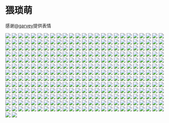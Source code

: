 # 猥琐萌

感谢[@garvey](https://gitee.com/zjwo)提供表情

![](https://cdn.jsdelivr.net/gh/2x-ercha/twikoo-magic@1.0/image/weisuomeng/1.jpg)
![](https://cdn.jsdelivr.net/gh/2x-ercha/twikoo-magic@1.0/image/weisuomeng/10.jpg)
![](https://cdn.jsdelivr.net/gh/2x-ercha/twikoo-magic@1.0/image/weisuomeng/100.jpg)
![](https://cdn.jsdelivr.net/gh/2x-ercha/twikoo-magic@1.0/image/weisuomeng/101.jpg)
![](https://cdn.jsdelivr.net/gh/2x-ercha/twikoo-magic@1.0/image/weisuomeng/102.jpg)
![](https://cdn.jsdelivr.net/gh/2x-ercha/twikoo-magic@1.0/image/weisuomeng/103.jpg)
![](https://cdn.jsdelivr.net/gh/2x-ercha/twikoo-magic@1.0/image/weisuomeng/104.jpg)
![](https://cdn.jsdelivr.net/gh/2x-ercha/twikoo-magic@1.0/image/weisuomeng/105.jpg)
![](https://cdn.jsdelivr.net/gh/2x-ercha/twikoo-magic@1.0/image/weisuomeng/106.jpg)
![](https://cdn.jsdelivr.net/gh/2x-ercha/twikoo-magic@1.0/image/weisuomeng/107.jpg)
![](https://cdn.jsdelivr.net/gh/2x-ercha/twikoo-magic@1.0/image/weisuomeng/108.jpg)
![](https://cdn.jsdelivr.net/gh/2x-ercha/twikoo-magic@1.0/image/weisuomeng/109.jpg)
![](https://cdn.jsdelivr.net/gh/2x-ercha/twikoo-magic@1.0/image/weisuomeng/11.jpg)
![](https://cdn.jsdelivr.net/gh/2x-ercha/twikoo-magic@1.0/image/weisuomeng/110.jpg)
![](https://cdn.jsdelivr.net/gh/2x-ercha/twikoo-magic@1.0/image/weisuomeng/111.jpg)
![](https://cdn.jsdelivr.net/gh/2x-ercha/twikoo-magic@1.0/image/weisuomeng/112.jpg)
![](https://cdn.jsdelivr.net/gh/2x-ercha/twikoo-magic@1.0/image/weisuomeng/113.jpg)
![](https://cdn.jsdelivr.net/gh/2x-ercha/twikoo-magic@1.0/image/weisuomeng/114.jpg)
![](https://cdn.jsdelivr.net/gh/2x-ercha/twikoo-magic@1.0/image/weisuomeng/115.jpg)
![](https://cdn.jsdelivr.net/gh/2x-ercha/twikoo-magic@1.0/image/weisuomeng/116.jpg)
![](https://cdn.jsdelivr.net/gh/2x-ercha/twikoo-magic@1.0/image/weisuomeng/117.jpg)
![](https://cdn.jsdelivr.net/gh/2x-ercha/twikoo-magic@1.0/image/weisuomeng/118.jpg)
![](https://cdn.jsdelivr.net/gh/2x-ercha/twikoo-magic@1.0/image/weisuomeng/119.jpg)
![](https://cdn.jsdelivr.net/gh/2x-ercha/twikoo-magic@1.0/image/weisuomeng/12.jpg)
![](https://cdn.jsdelivr.net/gh/2x-ercha/twikoo-magic@1.0/image/weisuomeng/120.jpg)
![](https://cdn.jsdelivr.net/gh/2x-ercha/twikoo-magic@1.0/image/weisuomeng/121.jpg)
![](https://cdn.jsdelivr.net/gh/2x-ercha/twikoo-magic@1.0/image/weisuomeng/122.jpg)
![](https://cdn.jsdelivr.net/gh/2x-ercha/twikoo-magic@1.0/image/weisuomeng/123.jpg)
![](https://cdn.jsdelivr.net/gh/2x-ercha/twikoo-magic@1.0/image/weisuomeng/124.jpg)
![](https://cdn.jsdelivr.net/gh/2x-ercha/twikoo-magic@1.0/image/weisuomeng/125.jpg)
![](https://cdn.jsdelivr.net/gh/2x-ercha/twikoo-magic@1.0/image/weisuomeng/126.jpg)
![](https://cdn.jsdelivr.net/gh/2x-ercha/twikoo-magic@1.0/image/weisuomeng/127.jpg)
![](https://cdn.jsdelivr.net/gh/2x-ercha/twikoo-magic@1.0/image/weisuomeng/128.jpg)
![](https://cdn.jsdelivr.net/gh/2x-ercha/twikoo-magic@1.0/image/weisuomeng/129.jpg)
![](https://cdn.jsdelivr.net/gh/2x-ercha/twikoo-magic@1.0/image/weisuomeng/13.jpg)
![](https://cdn.jsdelivr.net/gh/2x-ercha/twikoo-magic@1.0/image/weisuomeng/130.jpg)
![](https://cdn.jsdelivr.net/gh/2x-ercha/twikoo-magic@1.0/image/weisuomeng/131.jpg)
![](https://cdn.jsdelivr.net/gh/2x-ercha/twikoo-magic@1.0/image/weisuomeng/132.jpg)
![](https://cdn.jsdelivr.net/gh/2x-ercha/twikoo-magic@1.0/image/weisuomeng/133.jpg)
![](https://cdn.jsdelivr.net/gh/2x-ercha/twikoo-magic@1.0/image/weisuomeng/134.jpg)
![](https://cdn.jsdelivr.net/gh/2x-ercha/twikoo-magic@1.0/image/weisuomeng/135.jpg)
![](https://cdn.jsdelivr.net/gh/2x-ercha/twikoo-magic@1.0/image/weisuomeng/136.jpg)
![](https://cdn.jsdelivr.net/gh/2x-ercha/twikoo-magic@1.0/image/weisuomeng/137.jpg)
![](https://cdn.jsdelivr.net/gh/2x-ercha/twikoo-magic@1.0/image/weisuomeng/138.jpg)
![](https://cdn.jsdelivr.net/gh/2x-ercha/twikoo-magic@1.0/image/weisuomeng/139.jpg)
![](https://cdn.jsdelivr.net/gh/2x-ercha/twikoo-magic@1.0/image/weisuomeng/14.jpg)
![](https://cdn.jsdelivr.net/gh/2x-ercha/twikoo-magic@1.0/image/weisuomeng/140.jpg)
![](https://cdn.jsdelivr.net/gh/2x-ercha/twikoo-magic@1.0/image/weisuomeng/141.jpg)
![](https://cdn.jsdelivr.net/gh/2x-ercha/twikoo-magic@1.0/image/weisuomeng/142.jpg)
![](https://cdn.jsdelivr.net/gh/2x-ercha/twikoo-magic@1.0/image/weisuomeng/143.jpg)
![](https://cdn.jsdelivr.net/gh/2x-ercha/twikoo-magic@1.0/image/weisuomeng/144.jpg)
![](https://cdn.jsdelivr.net/gh/2x-ercha/twikoo-magic@1.0/image/weisuomeng/145.jpg)
![](https://cdn.jsdelivr.net/gh/2x-ercha/twikoo-magic@1.0/image/weisuomeng/146.jpg)
![](https://cdn.jsdelivr.net/gh/2x-ercha/twikoo-magic@1.0/image/weisuomeng/147.jpg)
![](https://cdn.jsdelivr.net/gh/2x-ercha/twikoo-magic@1.0/image/weisuomeng/148.jpg)
![](https://cdn.jsdelivr.net/gh/2x-ercha/twikoo-magic@1.0/image/weisuomeng/149.jpg)
![](https://cdn.jsdelivr.net/gh/2x-ercha/twikoo-magic@1.0/image/weisuomeng/15.jpg)
![](https://cdn.jsdelivr.net/gh/2x-ercha/twikoo-magic@1.0/image/weisuomeng/150.jpg)
![](https://cdn.jsdelivr.net/gh/2x-ercha/twikoo-magic@1.0/image/weisuomeng/151.jpg)
![](https://cdn.jsdelivr.net/gh/2x-ercha/twikoo-magic@1.0/image/weisuomeng/152.jpg)
![](https://cdn.jsdelivr.net/gh/2x-ercha/twikoo-magic@1.0/image/weisuomeng/153.jpg)
![](https://cdn.jsdelivr.net/gh/2x-ercha/twikoo-magic@1.0/image/weisuomeng/154.jpg)
![](https://cdn.jsdelivr.net/gh/2x-ercha/twikoo-magic@1.0/image/weisuomeng/155.jpg)
![](https://cdn.jsdelivr.net/gh/2x-ercha/twikoo-magic@1.0/image/weisuomeng/156.jpg)
![](https://cdn.jsdelivr.net/gh/2x-ercha/twikoo-magic@1.0/image/weisuomeng/157.jpg)
![](https://cdn.jsdelivr.net/gh/2x-ercha/twikoo-magic@1.0/image/weisuomeng/158.jpg)
![](https://cdn.jsdelivr.net/gh/2x-ercha/twikoo-magic@1.0/image/weisuomeng/159.jpg)
![](https://cdn.jsdelivr.net/gh/2x-ercha/twikoo-magic@1.0/image/weisuomeng/16.jpg)
![](https://cdn.jsdelivr.net/gh/2x-ercha/twikoo-magic@1.0/image/weisuomeng/160.jpg)
![](https://cdn.jsdelivr.net/gh/2x-ercha/twikoo-magic@1.0/image/weisuomeng/161.jpg)
![](https://cdn.jsdelivr.net/gh/2x-ercha/twikoo-magic@1.0/image/weisuomeng/162.jpg)
![](https://cdn.jsdelivr.net/gh/2x-ercha/twikoo-magic@1.0/image/weisuomeng/163.jpg)
![](https://cdn.jsdelivr.net/gh/2x-ercha/twikoo-magic@1.0/image/weisuomeng/164.jpg)
![](https://cdn.jsdelivr.net/gh/2x-ercha/twikoo-magic@1.0/image/weisuomeng/165.jpg)
![](https://cdn.jsdelivr.net/gh/2x-ercha/twikoo-magic@1.0/image/weisuomeng/166.jpg)
![](https://cdn.jsdelivr.net/gh/2x-ercha/twikoo-magic@1.0/image/weisuomeng/167.jpg)
![](https://cdn.jsdelivr.net/gh/2x-ercha/twikoo-magic@1.0/image/weisuomeng/168.jpg)
![](https://cdn.jsdelivr.net/gh/2x-ercha/twikoo-magic@1.0/image/weisuomeng/169.jpg)
![](https://cdn.jsdelivr.net/gh/2x-ercha/twikoo-magic@1.0/image/weisuomeng/17.jpg)
![](https://cdn.jsdelivr.net/gh/2x-ercha/twikoo-magic@1.0/image/weisuomeng/170.jpg)
![](https://cdn.jsdelivr.net/gh/2x-ercha/twikoo-magic@1.0/image/weisuomeng/171.jpg)
![](https://cdn.jsdelivr.net/gh/2x-ercha/twikoo-magic@1.0/image/weisuomeng/172.jpg)
![](https://cdn.jsdelivr.net/gh/2x-ercha/twikoo-magic@1.0/image/weisuomeng/173.jpg)
![](https://cdn.jsdelivr.net/gh/2x-ercha/twikoo-magic@1.0/image/weisuomeng/174.jpg)
![](https://cdn.jsdelivr.net/gh/2x-ercha/twikoo-magic@1.0/image/weisuomeng/175.jpg)
![](https://cdn.jsdelivr.net/gh/2x-ercha/twikoo-magic@1.0/image/weisuomeng/176.jpg)
![](https://cdn.jsdelivr.net/gh/2x-ercha/twikoo-magic@1.0/image/weisuomeng/177.jpg)
![](https://cdn.jsdelivr.net/gh/2x-ercha/twikoo-magic@1.0/image/weisuomeng/178.jpg)
![](https://cdn.jsdelivr.net/gh/2x-ercha/twikoo-magic@1.0/image/weisuomeng/179.jpg)
![](https://cdn.jsdelivr.net/gh/2x-ercha/twikoo-magic@1.0/image/weisuomeng/18.jpg)
![](https://cdn.jsdelivr.net/gh/2x-ercha/twikoo-magic@1.0/image/weisuomeng/180.jpg)
![](https://cdn.jsdelivr.net/gh/2x-ercha/twikoo-magic@1.0/image/weisuomeng/181.jpg)
![](https://cdn.jsdelivr.net/gh/2x-ercha/twikoo-magic@1.0/image/weisuomeng/182.jpg)
![](https://cdn.jsdelivr.net/gh/2x-ercha/twikoo-magic@1.0/image/weisuomeng/183.jpg)
![](https://cdn.jsdelivr.net/gh/2x-ercha/twikoo-magic@1.0/image/weisuomeng/184.jpg)
![](https://cdn.jsdelivr.net/gh/2x-ercha/twikoo-magic@1.0/image/weisuomeng/185.jpg)
![](https://cdn.jsdelivr.net/gh/2x-ercha/twikoo-magic@1.0/image/weisuomeng/186.jpg)
![](https://cdn.jsdelivr.net/gh/2x-ercha/twikoo-magic@1.0/image/weisuomeng/187.jpg)
![](https://cdn.jsdelivr.net/gh/2x-ercha/twikoo-magic@1.0/image/weisuomeng/188.jpg)
![](https://cdn.jsdelivr.net/gh/2x-ercha/twikoo-magic@1.0/image/weisuomeng/189.jpg)
![](https://cdn.jsdelivr.net/gh/2x-ercha/twikoo-magic@1.0/image/weisuomeng/19.jpg)
![](https://cdn.jsdelivr.net/gh/2x-ercha/twikoo-magic@1.0/image/weisuomeng/190.jpg)
![](https://cdn.jsdelivr.net/gh/2x-ercha/twikoo-magic@1.0/image/weisuomeng/191.jpg)
![](https://cdn.jsdelivr.net/gh/2x-ercha/twikoo-magic@1.0/image/weisuomeng/192.jpg)
![](https://cdn.jsdelivr.net/gh/2x-ercha/twikoo-magic@1.0/image/weisuomeng/193.jpg)
![](https://cdn.jsdelivr.net/gh/2x-ercha/twikoo-magic@1.0/image/weisuomeng/194.jpg)
![](https://cdn.jsdelivr.net/gh/2x-ercha/twikoo-magic@1.0/image/weisuomeng/195.jpg)
![](https://cdn.jsdelivr.net/gh/2x-ercha/twikoo-magic@1.0/image/weisuomeng/196.jpg)
![](https://cdn.jsdelivr.net/gh/2x-ercha/twikoo-magic@1.0/image/weisuomeng/197.jpg)
![](https://cdn.jsdelivr.net/gh/2x-ercha/twikoo-magic@1.0/image/weisuomeng/198.jpg)
![](https://cdn.jsdelivr.net/gh/2x-ercha/twikoo-magic@1.0/image/weisuomeng/199.jpg)
![](https://cdn.jsdelivr.net/gh/2x-ercha/twikoo-magic@1.0/image/weisuomeng/2.jpg)
![](https://cdn.jsdelivr.net/gh/2x-ercha/twikoo-magic@1.0/image/weisuomeng/20.jpg)
![](https://cdn.jsdelivr.net/gh/2x-ercha/twikoo-magic@1.0/image/weisuomeng/200.jpg)
![](https://cdn.jsdelivr.net/gh/2x-ercha/twikoo-magic@1.0/image/weisuomeng/201.jpg)
![](https://cdn.jsdelivr.net/gh/2x-ercha/twikoo-magic@1.0/image/weisuomeng/202.jpg)
![](https://cdn.jsdelivr.net/gh/2x-ercha/twikoo-magic@1.0/image/weisuomeng/203.jpg)
![](https://cdn.jsdelivr.net/gh/2x-ercha/twikoo-magic@1.0/image/weisuomeng/204.jpg)
![](https://cdn.jsdelivr.net/gh/2x-ercha/twikoo-magic@1.0/image/weisuomeng/205.jpg)
![](https://cdn.jsdelivr.net/gh/2x-ercha/twikoo-magic@1.0/image/weisuomeng/206.jpg)
![](https://cdn.jsdelivr.net/gh/2x-ercha/twikoo-magic@1.0/image/weisuomeng/207.jpg)
![](https://cdn.jsdelivr.net/gh/2x-ercha/twikoo-magic@1.0/image/weisuomeng/208.jpg)
![](https://cdn.jsdelivr.net/gh/2x-ercha/twikoo-magic@1.0/image/weisuomeng/209.jpg)
![](https://cdn.jsdelivr.net/gh/2x-ercha/twikoo-magic@1.0/image/weisuomeng/21.jpg)
![](https://cdn.jsdelivr.net/gh/2x-ercha/twikoo-magic@1.0/image/weisuomeng/210.jpg)
![](https://cdn.jsdelivr.net/gh/2x-ercha/twikoo-magic@1.0/image/weisuomeng/211.jpg)
![](https://cdn.jsdelivr.net/gh/2x-ercha/twikoo-magic@1.0/image/weisuomeng/212.jpg)
![](https://cdn.jsdelivr.net/gh/2x-ercha/twikoo-magic@1.0/image/weisuomeng/213.jpg)
![](https://cdn.jsdelivr.net/gh/2x-ercha/twikoo-magic@1.0/image/weisuomeng/214.jpg)
![](https://cdn.jsdelivr.net/gh/2x-ercha/twikoo-magic@1.0/image/weisuomeng/215.jpg)
![](https://cdn.jsdelivr.net/gh/2x-ercha/twikoo-magic@1.0/image/weisuomeng/216.jpg)
![](https://cdn.jsdelivr.net/gh/2x-ercha/twikoo-magic@1.0/image/weisuomeng/217.jpg)
![](https://cdn.jsdelivr.net/gh/2x-ercha/twikoo-magic@1.0/image/weisuomeng/218.jpg)
![](https://cdn.jsdelivr.net/gh/2x-ercha/twikoo-magic@1.0/image/weisuomeng/219.jpg)
![](https://cdn.jsdelivr.net/gh/2x-ercha/twikoo-magic@1.0/image/weisuomeng/22.jpg)
![](https://cdn.jsdelivr.net/gh/2x-ercha/twikoo-magic@1.0/image/weisuomeng/220.jpg)
![](https://cdn.jsdelivr.net/gh/2x-ercha/twikoo-magic@1.0/image/weisuomeng/221.jpg)
![](https://cdn.jsdelivr.net/gh/2x-ercha/twikoo-magic@1.0/image/weisuomeng/222.jpg)
![](https://cdn.jsdelivr.net/gh/2x-ercha/twikoo-magic@1.0/image/weisuomeng/223.jpg)
![](https://cdn.jsdelivr.net/gh/2x-ercha/twikoo-magic@1.0/image/weisuomeng/224.jpg)
![](https://cdn.jsdelivr.net/gh/2x-ercha/twikoo-magic@1.0/image/weisuomeng/225.jpg)
![](https://cdn.jsdelivr.net/gh/2x-ercha/twikoo-magic@1.0/image/weisuomeng/226.jpg)
![](https://cdn.jsdelivr.net/gh/2x-ercha/twikoo-magic@1.0/image/weisuomeng/227.jpg)
![](https://cdn.jsdelivr.net/gh/2x-ercha/twikoo-magic@1.0/image/weisuomeng/228.jpg)
![](https://cdn.jsdelivr.net/gh/2x-ercha/twikoo-magic@1.0/image/weisuomeng/229.jpg)
![](https://cdn.jsdelivr.net/gh/2x-ercha/twikoo-magic@1.0/image/weisuomeng/23.jpg)
![](https://cdn.jsdelivr.net/gh/2x-ercha/twikoo-magic@1.0/image/weisuomeng/230.jpg)
![](https://cdn.jsdelivr.net/gh/2x-ercha/twikoo-magic@1.0/image/weisuomeng/231.jpg)
![](https://cdn.jsdelivr.net/gh/2x-ercha/twikoo-magic@1.0/image/weisuomeng/232.jpg)
![](https://cdn.jsdelivr.net/gh/2x-ercha/twikoo-magic@1.0/image/weisuomeng/233.jpg)
![](https://cdn.jsdelivr.net/gh/2x-ercha/twikoo-magic@1.0/image/weisuomeng/234.jpg)
![](https://cdn.jsdelivr.net/gh/2x-ercha/twikoo-magic@1.0/image/weisuomeng/235.jpg)
![](https://cdn.jsdelivr.net/gh/2x-ercha/twikoo-magic@1.0/image/weisuomeng/236.jpg)
![](https://cdn.jsdelivr.net/gh/2x-ercha/twikoo-magic@1.0/image/weisuomeng/237.jpg)
![](https://cdn.jsdelivr.net/gh/2x-ercha/twikoo-magic@1.0/image/weisuomeng/238.jpg)
![](https://cdn.jsdelivr.net/gh/2x-ercha/twikoo-magic@1.0/image/weisuomeng/239.jpg)
![](https://cdn.jsdelivr.net/gh/2x-ercha/twikoo-magic@1.0/image/weisuomeng/24.jpg)
![](https://cdn.jsdelivr.net/gh/2x-ercha/twikoo-magic@1.0/image/weisuomeng/240.jpg)
![](https://cdn.jsdelivr.net/gh/2x-ercha/twikoo-magic@1.0/image/weisuomeng/241.jpg)
![](https://cdn.jsdelivr.net/gh/2x-ercha/twikoo-magic@1.0/image/weisuomeng/242.jpg)
![](https://cdn.jsdelivr.net/gh/2x-ercha/twikoo-magic@1.0/image/weisuomeng/243.jpg)
![](https://cdn.jsdelivr.net/gh/2x-ercha/twikoo-magic@1.0/image/weisuomeng/244.jpg)
![](https://cdn.jsdelivr.net/gh/2x-ercha/twikoo-magic@1.0/image/weisuomeng/245.jpg)
![](https://cdn.jsdelivr.net/gh/2x-ercha/twikoo-magic@1.0/image/weisuomeng/246.jpg)
![](https://cdn.jsdelivr.net/gh/2x-ercha/twikoo-magic@1.0/image/weisuomeng/247.jpeg)
![](https://cdn.jsdelivr.net/gh/2x-ercha/twikoo-magic@1.0/image/weisuomeng/248.jpg)
![](https://cdn.jsdelivr.net/gh/2x-ercha/twikoo-magic@1.0/image/weisuomeng/249.jpg)
![](https://cdn.jsdelivr.net/gh/2x-ercha/twikoo-magic@1.0/image/weisuomeng/25.jpg)
![](https://cdn.jsdelivr.net/gh/2x-ercha/twikoo-magic@1.0/image/weisuomeng/250.jpg)
![](https://cdn.jsdelivr.net/gh/2x-ercha/twikoo-magic@1.0/image/weisuomeng/251.jpg)
![](https://cdn.jsdelivr.net/gh/2x-ercha/twikoo-magic@1.0/image/weisuomeng/252.jpg)
![](https://cdn.jsdelivr.net/gh/2x-ercha/twikoo-magic@1.0/image/weisuomeng/253.jpg)
![](https://cdn.jsdelivr.net/gh/2x-ercha/twikoo-magic@1.0/image/weisuomeng/254.jpg)
![](https://cdn.jsdelivr.net/gh/2x-ercha/twikoo-magic@1.0/image/weisuomeng/255.jpg)
![](https://cdn.jsdelivr.net/gh/2x-ercha/twikoo-magic@1.0/image/weisuomeng/256.jpg)
![](https://cdn.jsdelivr.net/gh/2x-ercha/twikoo-magic@1.0/image/weisuomeng/257.jpg)
![](https://cdn.jsdelivr.net/gh/2x-ercha/twikoo-magic@1.0/image/weisuomeng/258.jpg)
![](https://cdn.jsdelivr.net/gh/2x-ercha/twikoo-magic@1.0/image/weisuomeng/259.jpg)
![](https://cdn.jsdelivr.net/gh/2x-ercha/twikoo-magic@1.0/image/weisuomeng/26.jpg)
![](https://cdn.jsdelivr.net/gh/2x-ercha/twikoo-magic@1.0/image/weisuomeng/260.jpg)
![](https://cdn.jsdelivr.net/gh/2x-ercha/twikoo-magic@1.0/image/weisuomeng/261.jpg)
![](https://cdn.jsdelivr.net/gh/2x-ercha/twikoo-magic@1.0/image/weisuomeng/262.jpg)
![](https://cdn.jsdelivr.net/gh/2x-ercha/twikoo-magic@1.0/image/weisuomeng/263.jpg)
![](https://cdn.jsdelivr.net/gh/2x-ercha/twikoo-magic@1.0/image/weisuomeng/264.jpg)
![](https://cdn.jsdelivr.net/gh/2x-ercha/twikoo-magic@1.0/image/weisuomeng/265.jpg)
![](https://cdn.jsdelivr.net/gh/2x-ercha/twikoo-magic@1.0/image/weisuomeng/266.jpg)
![](https://cdn.jsdelivr.net/gh/2x-ercha/twikoo-magic@1.0/image/weisuomeng/267.jpg)
![](https://cdn.jsdelivr.net/gh/2x-ercha/twikoo-magic@1.0/image/weisuomeng/268.jpg)
![](https://cdn.jsdelivr.net/gh/2x-ercha/twikoo-magic@1.0/image/weisuomeng/269.jpg)
![](https://cdn.jsdelivr.net/gh/2x-ercha/twikoo-magic@1.0/image/weisuomeng/27.jpg)
![](https://cdn.jsdelivr.net/gh/2x-ercha/twikoo-magic@1.0/image/weisuomeng/270.jpg)
![](https://cdn.jsdelivr.net/gh/2x-ercha/twikoo-magic@1.0/image/weisuomeng/271.jpg)
![](https://cdn.jsdelivr.net/gh/2x-ercha/twikoo-magic@1.0/image/weisuomeng/272.jpg)
![](https://cdn.jsdelivr.net/gh/2x-ercha/twikoo-magic@1.0/image/weisuomeng/273.jpg)
![](https://cdn.jsdelivr.net/gh/2x-ercha/twikoo-magic@1.0/image/weisuomeng/274.jpg)
![](https://cdn.jsdelivr.net/gh/2x-ercha/twikoo-magic@1.0/image/weisuomeng/275.jpg)
![](https://cdn.jsdelivr.net/gh/2x-ercha/twikoo-magic@1.0/image/weisuomeng/276.jpg)
![](https://cdn.jsdelivr.net/gh/2x-ercha/twikoo-magic@1.0/image/weisuomeng/277.jpg)
![](https://cdn.jsdelivr.net/gh/2x-ercha/twikoo-magic@1.0/image/weisuomeng/278.jpg)
![](https://cdn.jsdelivr.net/gh/2x-ercha/twikoo-magic@1.0/image/weisuomeng/279.jpg)
![](https://cdn.jsdelivr.net/gh/2x-ercha/twikoo-magic@1.0/image/weisuomeng/28.jpg)
![](https://cdn.jsdelivr.net/gh/2x-ercha/twikoo-magic@1.0/image/weisuomeng/280.jpg)
![](https://cdn.jsdelivr.net/gh/2x-ercha/twikoo-magic@1.0/image/weisuomeng/281.jpg)
![](https://cdn.jsdelivr.net/gh/2x-ercha/twikoo-magic@1.0/image/weisuomeng/282.jpg)
![](https://cdn.jsdelivr.net/gh/2x-ercha/twikoo-magic@1.0/image/weisuomeng/283.jpg)
![](https://cdn.jsdelivr.net/gh/2x-ercha/twikoo-magic@1.0/image/weisuomeng/284.jpg)
![](https://cdn.jsdelivr.net/gh/2x-ercha/twikoo-magic@1.0/image/weisuomeng/285.jpg)
![](https://cdn.jsdelivr.net/gh/2x-ercha/twikoo-magic@1.0/image/weisuomeng/286.jpg)
![](https://cdn.jsdelivr.net/gh/2x-ercha/twikoo-magic@1.0/image/weisuomeng/287.gif)
![](https://cdn.jsdelivr.net/gh/2x-ercha/twikoo-magic@1.0/image/weisuomeng/288.jpg)
![](https://cdn.jsdelivr.net/gh/2x-ercha/twikoo-magic@1.0/image/weisuomeng/289.jpg)
![](https://cdn.jsdelivr.net/gh/2x-ercha/twikoo-magic@1.0/image/weisuomeng/29.jpg)
![](https://cdn.jsdelivr.net/gh/2x-ercha/twikoo-magic@1.0/image/weisuomeng/290.jpg)
![](https://cdn.jsdelivr.net/gh/2x-ercha/twikoo-magic@1.0/image/weisuomeng/291.jpg)
![](https://cdn.jsdelivr.net/gh/2x-ercha/twikoo-magic@1.0/image/weisuomeng/292.jpg)
![](https://cdn.jsdelivr.net/gh/2x-ercha/twikoo-magic@1.0/image/weisuomeng/293.jpg)
![](https://cdn.jsdelivr.net/gh/2x-ercha/twikoo-magic@1.0/image/weisuomeng/294.jpg)
![](https://cdn.jsdelivr.net/gh/2x-ercha/twikoo-magic@1.0/image/weisuomeng/295.jpg)
![](https://cdn.jsdelivr.net/gh/2x-ercha/twikoo-magic@1.0/image/weisuomeng/296.gif)
![](https://cdn.jsdelivr.net/gh/2x-ercha/twikoo-magic@1.0/image/weisuomeng/297.jpg)
![](https://cdn.jsdelivr.net/gh/2x-ercha/twikoo-magic@1.0/image/weisuomeng/298.gif)
![](https://cdn.jsdelivr.net/gh/2x-ercha/twikoo-magic@1.0/image/weisuomeng/299.jpg)
![](https://cdn.jsdelivr.net/gh/2x-ercha/twikoo-magic@1.0/image/weisuomeng/3.jpg)
![](https://cdn.jsdelivr.net/gh/2x-ercha/twikoo-magic@1.0/image/weisuomeng/30.jpg)
![](https://cdn.jsdelivr.net/gh/2x-ercha/twikoo-magic@1.0/image/weisuomeng/300.jpg)
![](https://cdn.jsdelivr.net/gh/2x-ercha/twikoo-magic@1.0/image/weisuomeng/301.jpg)
![](https://cdn.jsdelivr.net/gh/2x-ercha/twikoo-magic@1.0/image/weisuomeng/302.jpg)
![](https://cdn.jsdelivr.net/gh/2x-ercha/twikoo-magic@1.0/image/weisuomeng/303.jpg)
![](https://cdn.jsdelivr.net/gh/2x-ercha/twikoo-magic@1.0/image/weisuomeng/304.jpg)
![](https://cdn.jsdelivr.net/gh/2x-ercha/twikoo-magic@1.0/image/weisuomeng/305.jpg)
![](https://cdn.jsdelivr.net/gh/2x-ercha/twikoo-magic@1.0/image/weisuomeng/306.jpg)
![](https://cdn.jsdelivr.net/gh/2x-ercha/twikoo-magic@1.0/image/weisuomeng/307.jpg)
![](https://cdn.jsdelivr.net/gh/2x-ercha/twikoo-magic@1.0/image/weisuomeng/308.jpg)
![](https://cdn.jsdelivr.net/gh/2x-ercha/twikoo-magic@1.0/image/weisuomeng/309.jpg)
![](https://cdn.jsdelivr.net/gh/2x-ercha/twikoo-magic@1.0/image/weisuomeng/31.jpg)
![](https://cdn.jsdelivr.net/gh/2x-ercha/twikoo-magic@1.0/image/weisuomeng/310.gif)
![](https://cdn.jsdelivr.net/gh/2x-ercha/twikoo-magic@1.0/image/weisuomeng/311.jpg)
![](https://cdn.jsdelivr.net/gh/2x-ercha/twikoo-magic@1.0/image/weisuomeng/312.gif)
![](https://cdn.jsdelivr.net/gh/2x-ercha/twikoo-magic@1.0/image/weisuomeng/313.jpg)
![](https://cdn.jsdelivr.net/gh/2x-ercha/twikoo-magic@1.0/image/weisuomeng/314.jpg)
![](https://cdn.jsdelivr.net/gh/2x-ercha/twikoo-magic@1.0/image/weisuomeng/315.jpg)
![](https://cdn.jsdelivr.net/gh/2x-ercha/twikoo-magic@1.0/image/weisuomeng/316.jpg)
![](https://cdn.jsdelivr.net/gh/2x-ercha/twikoo-magic@1.0/image/weisuomeng/317.jpg)
![](https://cdn.jsdelivr.net/gh/2x-ercha/twikoo-magic@1.0/image/weisuomeng/318.jpg)
![](https://cdn.jsdelivr.net/gh/2x-ercha/twikoo-magic@1.0/image/weisuomeng/319.jpg)
![](https://cdn.jsdelivr.net/gh/2x-ercha/twikoo-magic@1.0/image/weisuomeng/32.jpg)
![](https://cdn.jsdelivr.net/gh/2x-ercha/twikoo-magic@1.0/image/weisuomeng/320.jpg)
![](https://cdn.jsdelivr.net/gh/2x-ercha/twikoo-magic@1.0/image/weisuomeng/321.jpg)
![](https://cdn.jsdelivr.net/gh/2x-ercha/twikoo-magic@1.0/image/weisuomeng/322.jpg)
![](https://cdn.jsdelivr.net/gh/2x-ercha/twikoo-magic@1.0/image/weisuomeng/323.jpg)
![](https://cdn.jsdelivr.net/gh/2x-ercha/twikoo-magic@1.0/image/weisuomeng/324.jpg)
![](https://cdn.jsdelivr.net/gh/2x-ercha/twikoo-magic@1.0/image/weisuomeng/325.jpg)
![](https://cdn.jsdelivr.net/gh/2x-ercha/twikoo-magic@1.0/image/weisuomeng/326.gif)
![](https://cdn.jsdelivr.net/gh/2x-ercha/twikoo-magic@1.0/image/weisuomeng/327.jpg)
![](https://cdn.jsdelivr.net/gh/2x-ercha/twikoo-magic@1.0/image/weisuomeng/33.jpg)
![](https://cdn.jsdelivr.net/gh/2x-ercha/twikoo-magic@1.0/image/weisuomeng/34.jpg)
![](https://cdn.jsdelivr.net/gh/2x-ercha/twikoo-magic@1.0/image/weisuomeng/35.jpg)
![](https://cdn.jsdelivr.net/gh/2x-ercha/twikoo-magic@1.0/image/weisuomeng/36.jpg)
![](https://cdn.jsdelivr.net/gh/2x-ercha/twikoo-magic@1.0/image/weisuomeng/37.jpg)
![](https://cdn.jsdelivr.net/gh/2x-ercha/twikoo-magic@1.0/image/weisuomeng/38.jpg)
![](https://cdn.jsdelivr.net/gh/2x-ercha/twikoo-magic@1.0/image/weisuomeng/39.jpg)
![](https://cdn.jsdelivr.net/gh/2x-ercha/twikoo-magic@1.0/image/weisuomeng/4.jpg)
![](https://cdn.jsdelivr.net/gh/2x-ercha/twikoo-magic@1.0/image/weisuomeng/40.jpg)
![](https://cdn.jsdelivr.net/gh/2x-ercha/twikoo-magic@1.0/image/weisuomeng/41.jpg)
![](https://cdn.jsdelivr.net/gh/2x-ercha/twikoo-magic@1.0/image/weisuomeng/42.jpg)
![](https://cdn.jsdelivr.net/gh/2x-ercha/twikoo-magic@1.0/image/weisuomeng/43.jpg)
![](https://cdn.jsdelivr.net/gh/2x-ercha/twikoo-magic@1.0/image/weisuomeng/44.jpg)
![](https://cdn.jsdelivr.net/gh/2x-ercha/twikoo-magic@1.0/image/weisuomeng/45.jpg)
![](https://cdn.jsdelivr.net/gh/2x-ercha/twikoo-magic@1.0/image/weisuomeng/46.jpg)
![](https://cdn.jsdelivr.net/gh/2x-ercha/twikoo-magic@1.0/image/weisuomeng/47.jpg)
![](https://cdn.jsdelivr.net/gh/2x-ercha/twikoo-magic@1.0/image/weisuomeng/48.jpg)
![](https://cdn.jsdelivr.net/gh/2x-ercha/twikoo-magic@1.0/image/weisuomeng/49.jpg)
![](https://cdn.jsdelivr.net/gh/2x-ercha/twikoo-magic@1.0/image/weisuomeng/5.jpg)
![](https://cdn.jsdelivr.net/gh/2x-ercha/twikoo-magic@1.0/image/weisuomeng/50.jpg)
![](https://cdn.jsdelivr.net/gh/2x-ercha/twikoo-magic@1.0/image/weisuomeng/51.jpg)
![](https://cdn.jsdelivr.net/gh/2x-ercha/twikoo-magic@1.0/image/weisuomeng/52.jpg)
![](https://cdn.jsdelivr.net/gh/2x-ercha/twikoo-magic@1.0/image/weisuomeng/53.jpg)
![](https://cdn.jsdelivr.net/gh/2x-ercha/twikoo-magic@1.0/image/weisuomeng/54.jpg)
![](https://cdn.jsdelivr.net/gh/2x-ercha/twikoo-magic@1.0/image/weisuomeng/55.jpg)
![](https://cdn.jsdelivr.net/gh/2x-ercha/twikoo-magic@1.0/image/weisuomeng/56.jpg)
![](https://cdn.jsdelivr.net/gh/2x-ercha/twikoo-magic@1.0/image/weisuomeng/57.jpg)
![](https://cdn.jsdelivr.net/gh/2x-ercha/twikoo-magic@1.0/image/weisuomeng/58.jpg)
![](https://cdn.jsdelivr.net/gh/2x-ercha/twikoo-magic@1.0/image/weisuomeng/59.jpg)
![](https://cdn.jsdelivr.net/gh/2x-ercha/twikoo-magic@1.0/image/weisuomeng/6.jpg)
![](https://cdn.jsdelivr.net/gh/2x-ercha/twikoo-magic@1.0/image/weisuomeng/60.jpg)
![](https://cdn.jsdelivr.net/gh/2x-ercha/twikoo-magic@1.0/image/weisuomeng/61.jpg)
![](https://cdn.jsdelivr.net/gh/2x-ercha/twikoo-magic@1.0/image/weisuomeng/62.jpg)
![](https://cdn.jsdelivr.net/gh/2x-ercha/twikoo-magic@1.0/image/weisuomeng/63.jpg)
![](https://cdn.jsdelivr.net/gh/2x-ercha/twikoo-magic@1.0/image/weisuomeng/64.jpg)
![](https://cdn.jsdelivr.net/gh/2x-ercha/twikoo-magic@1.0/image/weisuomeng/65.jpg)
![](https://cdn.jsdelivr.net/gh/2x-ercha/twikoo-magic@1.0/image/weisuomeng/66.jpg)
![](https://cdn.jsdelivr.net/gh/2x-ercha/twikoo-magic@1.0/image/weisuomeng/67.jpg)
![](https://cdn.jsdelivr.net/gh/2x-ercha/twikoo-magic@1.0/image/weisuomeng/68.jpg)
![](https://cdn.jsdelivr.net/gh/2x-ercha/twikoo-magic@1.0/image/weisuomeng/69.jpg)
![](https://cdn.jsdelivr.net/gh/2x-ercha/twikoo-magic@1.0/image/weisuomeng/7.jpg)
![](https://cdn.jsdelivr.net/gh/2x-ercha/twikoo-magic@1.0/image/weisuomeng/70.jpg)
![](https://cdn.jsdelivr.net/gh/2x-ercha/twikoo-magic@1.0/image/weisuomeng/71.jpg)
![](https://cdn.jsdelivr.net/gh/2x-ercha/twikoo-magic@1.0/image/weisuomeng/72.jpg)
![](https://cdn.jsdelivr.net/gh/2x-ercha/twikoo-magic@1.0/image/weisuomeng/73.jpg)
![](https://cdn.jsdelivr.net/gh/2x-ercha/twikoo-magic@1.0/image/weisuomeng/74.jpg)
![](https://cdn.jsdelivr.net/gh/2x-ercha/twikoo-magic@1.0/image/weisuomeng/75.jpg)
![](https://cdn.jsdelivr.net/gh/2x-ercha/twikoo-magic@1.0/image/weisuomeng/76.jpg)
![](https://cdn.jsdelivr.net/gh/2x-ercha/twikoo-magic@1.0/image/weisuomeng/77.jpg)
![](https://cdn.jsdelivr.net/gh/2x-ercha/twikoo-magic@1.0/image/weisuomeng/78.jpg)
![](https://cdn.jsdelivr.net/gh/2x-ercha/twikoo-magic@1.0/image/weisuomeng/79.jpg)
![](https://cdn.jsdelivr.net/gh/2x-ercha/twikoo-magic@1.0/image/weisuomeng/8.jpg)
![](https://cdn.jsdelivr.net/gh/2x-ercha/twikoo-magic@1.0/image/weisuomeng/80.jpg)
![](https://cdn.jsdelivr.net/gh/2x-ercha/twikoo-magic@1.0/image/weisuomeng/81.jpg)
![](https://cdn.jsdelivr.net/gh/2x-ercha/twikoo-magic@1.0/image/weisuomeng/82.jpg)
![](https://cdn.jsdelivr.net/gh/2x-ercha/twikoo-magic@1.0/image/weisuomeng/83.jpg)
![](https://cdn.jsdelivr.net/gh/2x-ercha/twikoo-magic@1.0/image/weisuomeng/84.jpg)
![](https://cdn.jsdelivr.net/gh/2x-ercha/twikoo-magic@1.0/image/weisuomeng/85.jpg)
![](https://cdn.jsdelivr.net/gh/2x-ercha/twikoo-magic@1.0/image/weisuomeng/86.jpg)
![](https://cdn.jsdelivr.net/gh/2x-ercha/twikoo-magic@1.0/image/weisuomeng/87.jpg)
![](https://cdn.jsdelivr.net/gh/2x-ercha/twikoo-magic@1.0/image/weisuomeng/88.jpg)
![](https://cdn.jsdelivr.net/gh/2x-ercha/twikoo-magic@1.0/image/weisuomeng/89.jpg)
![](https://cdn.jsdelivr.net/gh/2x-ercha/twikoo-magic@1.0/image/weisuomeng/9.jpg)
![](https://cdn.jsdelivr.net/gh/2x-ercha/twikoo-magic@1.0/image/weisuomeng/90.jpg)
![](https://cdn.jsdelivr.net/gh/2x-ercha/twikoo-magic@1.0/image/weisuomeng/91.jpg)
![](https://cdn.jsdelivr.net/gh/2x-ercha/twikoo-magic@1.0/image/weisuomeng/92.jpg)
![](https://cdn.jsdelivr.net/gh/2x-ercha/twikoo-magic@1.0/image/weisuomeng/93.jpg)
![](https://cdn.jsdelivr.net/gh/2x-ercha/twikoo-magic@1.0/image/weisuomeng/94.jpg)
![](https://cdn.jsdelivr.net/gh/2x-ercha/twikoo-magic@1.0/image/weisuomeng/95.jpg)
![](https://cdn.jsdelivr.net/gh/2x-ercha/twikoo-magic@1.0/image/weisuomeng/96.jpg)
![](https://cdn.jsdelivr.net/gh/2x-ercha/twikoo-magic@1.0/image/weisuomeng/97.jpg)
![](https://cdn.jsdelivr.net/gh/2x-ercha/twikoo-magic@1.0/image/weisuomeng/98.jpg)
![](https://cdn.jsdelivr.net/gh/2x-ercha/twikoo-magic@1.0/image/weisuomeng/99.jpg)
